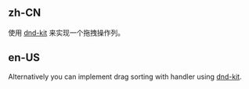 ## zh-CN

使用 [dnd-kit](https://github.com/clauderic/dnd-kit) 来实现一个拖拽操作列。

## en-US

Alternatively you can implement drag sorting with handler using [dnd-kit](https://github.com/clauderic/dnd-kit).
